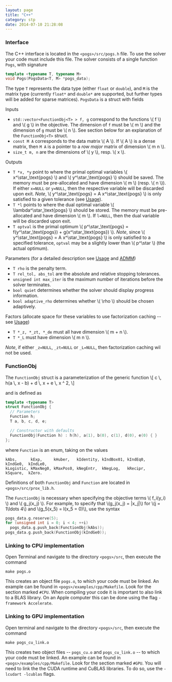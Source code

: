 ```yaml
---
layout: page
title: "C++"
category: stp
date: 2014-07-10 21:28:08
---
```


### Interface

The C++ interface is located in the `<pogs>/src/pogs.h` file. To use the solver your code must include this file. The solver consists of a single function `Pogs`, with signature

~~~ cpp
template <typename T, typename M>
void Pogs(PogsData<T, M> *pogs_data);
~~~

The type `T` represents the data type (either `float` or `double`), and `M` is the matrix type (currently `float*` and `double*` are supported, but further types will be added for sparse matrices). `PogsData` is a struct with fields

Inputs

  + `std::vector<FunctionObj<T> > f, g` correspond to the functions \\( f \\) and \\( g \\) in the objective. The dimension of `f` must be \\( m \\) and the dimension of `g` must be \\( n \\). See section below for an explanation of the `FunctionObj<T>` struct.
  + `const M A` corresponds to the data matrix \\( A \\). If \\( A \\) is a dense matrix, then `M A` is a pointer to a _row major_ matrix of dimension \\( m n \\).
  + `size_t m, n` are the dimensions of \\( y \\), resp. \\( x \\).

Outputs

  + `T *x, *y` point to where the primal optimal variables \\( x^\\star\_\\text{pogs} \\) and \\( y^\\star\_\\text{pogs} \\) should be saved. The memory must be pre-allocated and have dimension \\( m \\) (resp.  \\( n \\)). If either `x=NULL` or `y=NULL`, then the respective variable will be discarded upon exit. _Note_, \\( y^\\star\_\\text{pogs} = A x^\\star\_\\text{pogs} \\) is only satisfied to a given tolerance (see [Usage](http://foges.github.io/pogs/ref/usage.html)).
  + `T *l` points to where the dual optimal variable \\( \\lambda^\\star\_\\text{pogs} \\) should be stored. The memory must be pre-allocated and have dimension \\( m \\). If `l=NULL`, then the dual variable will be discarded upon exit.
  + `T optval` is the primal optimum \\( p^\\star\_\\text{pogs} = f(y^\\star\_\\text{pogs}) + g(x^\\star\_\\text{pogs}) \\). _Note_, since \\( y^\\star\_\\text{pogs} = A x^\\star\_\\text{pogs} \\) is only satisfied to a specified tolerance, `optval` may be a slightly lower than \\( p^\\star \\) (the actual optimum).

Parameters (for a detailed description see [Usage](http://foges.github.io/pogs/ref/usage.html) and [ADMM](http://foges.github.io/pogs/ref/admm.html))

  + `T rho` is the penalty term.
  + `T rel_tol, abs_tol` are the absolute and relative stopping tolerances.
  + `unsigned int max_iter` is the maximum number of iterations before the solver terminates.
  + `bool quiet` determines whether the solver should display progress information.
  + `bool adaptive_rho` determines whether \\( \\rho \\) should be chosen adaptively.

Factors (allocate space for these variables to use factorization caching -- see [Usage](http://foges.github.io/pogs/ref/usage.html))

  + `T *_z, *_zt, *_de` must all have dimension \\( m + n \\).
  + `T *_L` must have dimension \\( m  n \\).

_Note_, if either `_z=NULL`, `_zt=NULL` or `_L=NULL`, then factorization caching wil not be used.

### FunctionObj

The `FunctionObj` struct is a parameterization of the generic function
\\[
  c \\, h(a \\, x - b) + d \\, x + e \\, x ^ 2,
\\]

and is defined as

~~~ cpp
template <typename T>
struct FunctionObj {
  // Parameters
  Function h;
  T a, b, c, d, e;

  // Constructor with defaults
  FunctionObj(Function h) : h(h), a(1), b(0), c(1), d(0), e(0) { }
};
~~~
where `Function` is an enum, taking on the values

~~~
kAbs,      kExp,     kHuber,   kIdentity, kIndBox01, kIndEq0,  kIndGe0,  kIndLe0,
kLogistic, kMaxNeg0, kMaxPos0, kNegEntr,  kNegLog,   kRecipr,  kSquare,  kZero.
~~~

Definitions of both `FunctionObj` and `Function` are located in `<pogs>/src/prox_lib.h`.

The `FunctionObj` is necessary when specifying the objective terms \\( f\_i(y\_i) \\) and \\( g\_j(x\_j) \\). For example, to specify that \\(g\_j(x\_j) = \|x_j\|\\) for \\(j = 1\\ldots 4\\) and \\(g\_5(x\_5) = I(x\_5 = 0)\\), use the syntax 

~~~ cpp
pogs_data.g.reserve(5);
for (unsigned int i = 0; i < 4; ++i)
  pogs_data.g.push_back(FunctionObj(kAbs));
pogs_data.g.push_back(FunctionObj(kIndGe0));
~~~


### Linking to CPU implementation

Open Terminal and navigate to the directory `<pogs>/src`, then execute the command

~~~
make pogs.o
~~~

This creates an object file `pogs.o`, to which your code must be linked. An example can be found in `<pogs>/examples/cpp/Makefile`. Look for the section marked `#CPU`. When compiling your code it is important to also link to a BLAS library. On an Apple computer this can be done using the flag `-framework Accelerate`.

### Linking to GPU implementation

Open terminal and navigate to the directory `<pogs>/src`, then execute the command

~~~
make pogs_cu_link.o
~~~

This creates two object files -- `pogs_cu.o` and `pogs_cu_link.o` -- to which your code must be linked. An example can be found in `<pogs>/examples/cpp/Makefile`. Look for the section marked `#GPU`. You will need to link the the CUDA runtime and CuBLAS libraries. To do so, use the `-lcudart -lcublas` flags.


